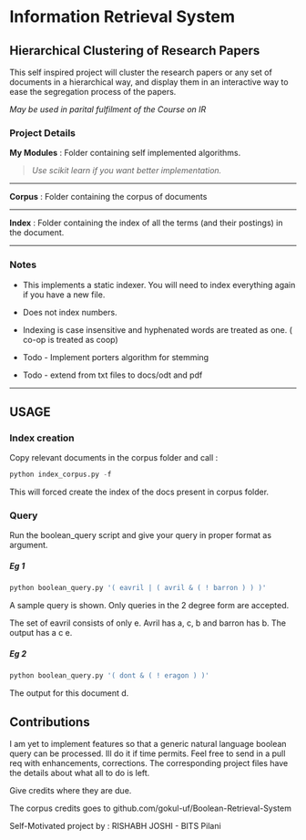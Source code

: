 # Information Retrieval System

## Hierarchical Clustering of Research Papers

This self inspired project will cluster the research papers or any set of
documents in a hierarchical way, and display them in an interactive way
to ease the segregation process of the papers.

_May be used in parital fulfilment of the Course on IR_

### Project Details

**My Modules** : Folder containing self implemented algorithms. 

> _Use scikit learn if you want better implementation._

---

**Corpus** : Folder containing the corpus of documents

---

**Index** : Folder containing the index of all the terms (and their 
postings) in the document.

---

### Notes

* This implements a static indexer. You will need to index everything again
if you have a new file.

* Does not index numbers.

* Indexing is case insensitive and hyphenated words are treated as one.
( co-op is treated as coop)

* Todo - Implement porters algorithm for stemming

* Todo - extend from txt files to docs/odt and pdf

---

## USAGE

### Index creation

Copy relevant documents in the corpus folder and call :

```python
python index_corpus.py -f
```

This will forced create the index of the docs present in corpus folder.

### Query

Run the boolean_query script and give your query in proper format as 
argument.

##### Eg 1

```python
python boolean_query.py '( eavril | ( avril & ( ! barron ) ) )'
```

A sample query is shown. Only queries in the 2 degree form are accepted.

The set of eavril consists of only e. Avril has a, c, b and barron has b.
The output has a c e.

##### Eg 2

```python
python boolean_query.py '( dont & ( ! eragon ) )'
```

The output for this document d.


## Contributions

I am yet to implement 
features so that a generic natural language boolean query can be processed.
Ill do it if time permits. Feel free to send in a pull req with enhancements, corrections.
The corresponding project files have the details about what all to do is left.

Give credits where they are due.

The corpus credits goes to github.com/gokul-uf/Boolean-Retrieval-System

Self-Motivated project by : RISHABH JOSHI - BITS Pilani
